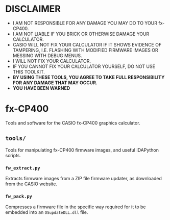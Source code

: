 # DISCLAIMER
- I AM NOT RESPONSIBLE FOR ANY DAMAGE YOU MAY DO TO YOUR fx-CP400.  
- I AM NOT LIABLE IF YOU BRICK OR OTHERWISE DAMAGE YOUR CALCULATOR.  
- CASIO WILL NOT FIX YOUR CALCULATOR IF IT SHOWS EVIDENCE OF TAMPERING, I.E. FLASHING WITH MODIFIED FIRMWARE IMAGES OR MESSING WITH DEBUG MENUS.  
- I WILL NOT FIX YOUR CALCULATOR.  
- IF YOU CANNOT FIX YOUR CALCULATOR YOURSELF, DO NOT USE THIS TOOLKIT.  
- **BY USING THESE TOOLS, YOU AGREE TO TAKE FULL RESPONSIBILITY FOR ANY DAMAGE THAT MAY OCCUR.**  
- **YOU HAVE BEEN WARNED**

# fx-CP400
Tools and software for the CASIO fx-CP400 graphics calculator.

## `tools/`
Tools for manipulating fx-CP400 firmware images, and useful IDAPython scripts.

### `fw_extract.py`
Extracts firmware images from a ZIP file firmware updater, as downloaded from the CASIO website.

### `fw_pack.py`
Compresses a firmware file in the specific way required for it to be embedded into an `OSupdateDLL.dll` file.
